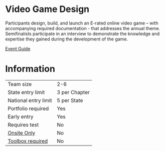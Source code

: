 # Video Game Design

Participants design, build, and launch an E-rated online video
game – with accompanying required documentation - that
addresses the annual theme. Semifinalists participate in an
interview to demonstrate the knowledge and expertise they
gained during the development of the game.

[Event Guide](https://lwsd.sharepoint.com/:b:/r/sites/GR-JHS-TechnologyStudentAssociation-SCA/Shared%20Documents/23-24/Competition/Event%20Guides/HS%20-%20Video%20Game%20Design.pdf)

# Information

|                             |               |
| --------------------------- | ------------- |
| Team size                   | 2-6           |
| State entry limit           | 3 per Chapter |
| National entry limit        | 5 per State   |
| Portfolio required          | Yes           |
| Early entry                 | Yes           |
| Requires test               | No            |
| [Onsite Only](/#terms)      | No            |
| [Toolbox required](/#terms) | No            |
